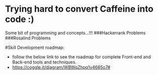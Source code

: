 Trying hard to convert Caffeine into code :)
=========================


Some bit of programming and concepts...!!!
###Hackerrank Problems
###Rosalind Problems



#Skill Development roadmap:
 - follow the below link to see the roadmap for complete Front-end and Back-end tools and techniques.
 - https://coggle.it/diagram/WBWqZhpq1v4665o7#

